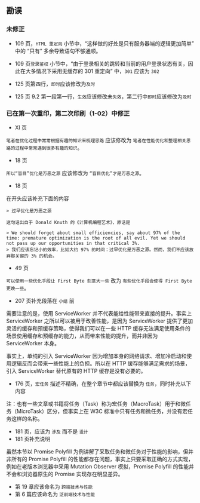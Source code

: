 ## 勘误


### 未修正

- 109 页，`HTML 重定向` 小节中，“这样做的好处是只有服务器端的逻辑更加简单” 中的 “只有” 多余导致语句不够通顺。

- 109 页`登录鉴权` 小节中，“由于登录相关的跳转和当前的用户登录状态有关，因此在大多情况下采用无缓存的 301 重定向” 中，`301` 应该为 `302`

- 125 页第四行，`即时`应该修改为`及时`

- 125 页 9.2 第一段第一行，`生效`应该修改未`失效`，第二行中`即时`应该修改为`及时`

### 已在第一次重印，第二次印刷（1-02）中修正

- XI 页

`笔者在优化过程中常常根据有趣的知识来梳理思路` 应该修改为 `笔者在性能优化和整理相关思路的过程中常常遇到很多有趣的知识`。

- 18 页

`所以“盲目”优化是万恶之源` 应该修改为 `“盲目优化”才是万恶之源`。

- 18 页

在开头应该补充下面的内容

```
> 过早优化是万恶之源

这句话出自于 Donald Knuth 的《计算机编程艺术》，原话是

> We should forget about small efficiencies, say about 97% of the time: premature optimization is the root of all evil. Yet we should not pass up our opportunities in that critical 3%.
> 我们应该忘记小的效率，比如大约 97% 的时间：过早优化是万恶之源。然而，我们不应该放弃那关键的 3% 的机会。
```

- 49 页

`可以使用一些优化手段让 First Byte 刻意大一些` 改为 `有些优化手段会使得 First Byte 更晚一些`。

- 207 页补充段落在 `小结` 前

需要注意的是，使用 ServiceWorker 并不代表能给性能带来直接的提升。事实上 ServiceWorker 之所以可以被用于改善性能，是因为 ServiceWorker 提供了更加灵活的缓存和预缓存策略，使得我们可以在一些 HTTP 缓存无法满足使用条件的场景使用缓存和预缓存的能力，从而带来性能的提升，而并非因为 ServiceWorker 本身。

事实上，单纯的引入 ServiceWorker 因为增加本身的网络请求、增加冷启动和使用逻辑反而会带来一些性能上的负担。所以在 HTTP 缓存能够满足需求的场景，引入 ServiceWorker 替代原有的 HTTP 缓存是没有必要的。


- 176 页，`宏任务` 描述不精确，在整个章节中都应该替换为 `任务`，同时补充以下内容


注：也有一些文章或书籍将任务（Task）称为宏任务（MacroTask）用于和微任务（MicroTask）区分，但事实上在 W3C 标准中只有任务和微任务，并没有宏任务这样的名称。


- 181 页，应该为 `涉及` 而不是 `设计`
- 181 页补充说明


虽然本节以 Promise Polyfill 为例讲解了采取任务和微任务对于性能的影响，但并非所有的 Promise Polyfill 的性能都存在问题，事实上只要采取正确的方式实现，例如在老版本浏览器中采用 Mutation Observer 模拟，Promise Polyfill 的性能并不会和浏览器原生的 Promise 实现存在明显差异。

- 第 19 章应该命名为 `跨端技术与性能`
- 第 6 篇应该命名为 `泛前端技术与性能`
